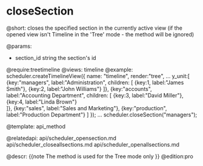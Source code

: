 closeSection
=============


@short: 
	closes the specified section in the currently active view (if the opened view isn't Timeline in the 'Tree' mode - the method will be ignored)

@params: 
- section_id	string	the section's id

@require:treetimeline
@views: timeline
@example: 
scheduler.createTimelineView({
    name:	"timeline",
    render:"tree",
    ...
	y_unit:[
		{key:"managers", 	label:"Administration", children: [
        	{key:1, label:"James Smith"},
            {key:2, label:"John Williams"}
        ]},
		{key:"accounts", 	label:"Accounting Department", children: [
        	{key:3, label:"David Miller"},
            {key:4, label:"Linda Brown"}           
        ]},
		{key:"sales", 		label:"Sales and Marketing"},
		{key:"production", 	label:"Production Department"}
	]
});
...
scheduler.closeSection("managers");

@template:	api_method

@relatedapi:
	api/scheduler_opensection.md
	api/scheduler_closeallsections.md
    api/scheduler_openallsections.md

@descr: 
{{note
The method is used for the Tree mode only
}}
@edition:pro